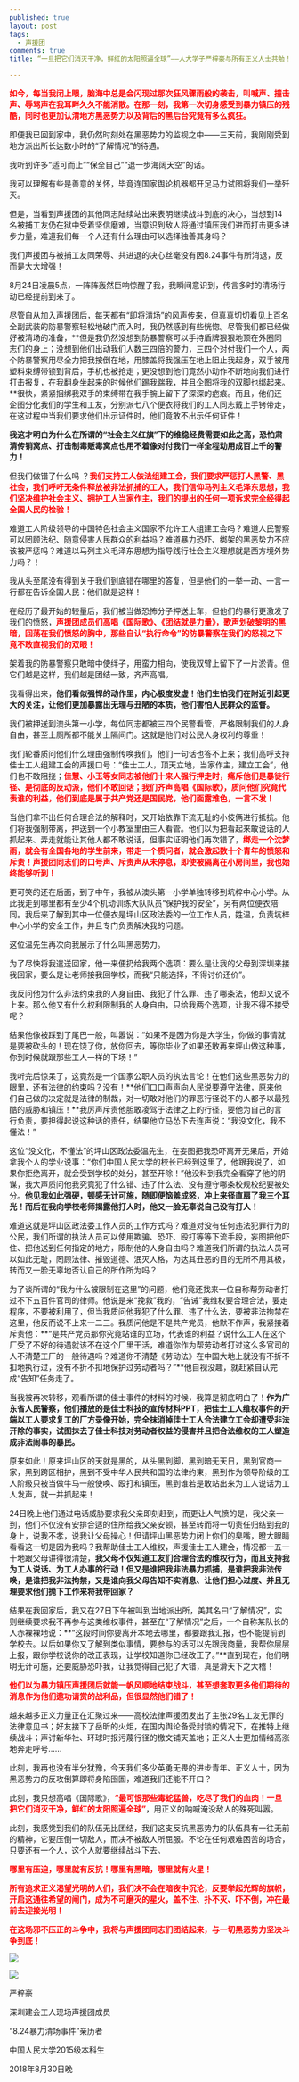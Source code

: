 ```yaml
---
published: true
layout: post
tags:
  - 声援团
comments: true
title: “一旦把它们消灭干净，鲜红的太阳照遍全球”——人大学子严梓豪与所有正义人士共勉！

---
```



<span style="font-weight: bold; color: #ff0000;">如今，每当我闭上眼，脑海中总是会闪现过那次狂风骤雨般的袭击，叫喊声、撞击声、辱骂声在我耳畔久久不能消散。在那一刻，我第一次切身感受到暴力镇压的残酷，同时也更加认清地方黑恶势力以及背后的黑后台究竟有多么疯狂。</span>

即便我已回到家中，我仍然时刻处在黑恶势力的监视之中——三天前，我刚刚受到地方派出所长达数小时的“了解情况”的待遇。

我听到许多“适可而止”“保全自己”“退一步海阔天空”的话。

我可以理解有些是善意的关怀，毕竟连国家舆论机器都开足马力试图将我们一举歼灭。

但是，当看到声援团的其他同志陆续站出来表明继续战斗到底的决心，当想到14名被捕工友仍在狱中受着坚信磨难，当意识到敌人将通过镇压我们进而打击更多进步力量，难道我们每一个人还有什么理由可以选择独善其身吗？

我们声援团与被捕工友同荣辱、共进退的决心丝毫没有因8.24事件有所消退，反而是大大增强！

8月24日凌晨5点，一阵阵轰然巨响惊醒了我，我瞬间意识到，传言多时的清场行动已经提前到来了。

尽管自从加入声援团后，每天都有“即将清场”的风声传来，但真真切切看见上百名全副武装的防暴警察轻松地破门而入时，我仍然感到有些恍惚。尽管我们都已经做好被清场的准备，**但是我仍然没想到防暴警察可以手持盾牌狠狠地顶在外圈同志们的身上；没想到他们出动我们人数三四倍的警力，三四个对付我们一个人，两个防暴警察用尽全力把我按倒在地，用膝盖将我强压在地上阻止我起身，双手被用塑料束缚带锁到背后，手机也被抢走；更没想到他们竟然小动作不断地向我们进行打击报复，在我翻身坐起来的时候他们踢我踹我，并且企图将我的双脚也绑起来。**很快，紧紧捆绑我双手的束缚带在我手腕上留下了深深的疤痕。而且，他们还企图分化我们的学生和工友，分别派七八个便衣将我们的工人同志戴上手铐带走，在这过程中当我们要求他们出示证件时，他们竟敢不出示任何证件！

**我这才明白为什么在所谓的“社会主义红旗”下的维稳经费需要如此之高，恐怕肃清传销窝点、打击制毒贩毒窝点也用不着像对付我们一样全程动用成百上千的警力！**

但我们做错了什么吗 ？<span style="font-weight: bold; color: #ff0000;">我们支持工人依法组建工会，我们要求严惩打人黑警、黑社会，我们呼吁无条件释放被非法抓捕的工人，我们信仰马列主义毛泽东思想，我们坚决维护社会主义、拥护工人当家作主，我们的提出的任何一项诉求完全经得起全国人民的检验！</span>

难道工人阶级领导的中国特色社会主义国家不允许工人组建工会吗？难道人民警察可以罔顾法纪、随意侵害人民群众的利益吗？难道暴力恐吓、绑架的黑恶势力不应该被严惩吗？难道以马列主义毛泽东思想为指导践行社会主义理想就是西方境外势力吗？！

我从头至尾没有得到关于我们到底错在哪里的答复，但是他们的一举一动、一言一行都在告诉全国人民：他们就是这样！

在经历了最开始的较量后，我们被当做恐怖分子押送上车，但他们的暴行更激发了我们的愤怒，<span style="font-weight: bold; color: #ff0000;">声援团成员们高唱《国际歌》、《团结就是力量》，歌声划破黎明的黑暗，回荡在我们愤怒的胸中，那些自认“执行命令”的防暴警察在我们的怒视之下竟不敢直视我们的双眼！</span>

架着我的防暴警察只敢暗中使绊子，用蛮力相向，使我双臂上留下了一片淤青。但它们越是这样，我们越是团结一致，齐声高唱。

我看得出来，**他们看似强悍的动作里，内心极度发虚！他们生怕我们在附近引起更大的关注，让他们更加暴露出无理与丑陋的本质，他们害怕人民群众的监督。**

我们被押送到澳头第一小学，每位同志都被三四个民警看管，严格限制我们的人身自由，甚至上厕所都不能关上隔间门。这就是他们对公民人身权利的尊重！

我们轮番质问他们什么理由强制传唤我们，他们一句话也答不上来；我们高呼支持佳士工人组建工会的声援口号：“佳士工人，顶天立地，当家作主，建立工会”，他们也不敢阻挠；<span style="font-weight: bold; color: #ff0000;">佳慧、小玉等女同志被他们十来人强行押走时，痛斥他们是暴徒行径、是彻底的反动派，他们不敢回话；我们齐声高唱《国际歌》，质问他们究竟代表谁的利益，他们到底是属于共产党还是国民党，他们面露难色，一言不发！</span>

当他们拿不出任何合理合法的解释时，又开始依靠下流无耻的小伎俩进行抵抗。他们将我强制带离，押送到一个小教室里由三人看管。他们以为把看起来敢说话的人抓起来、弄走就能让其他人都不敢说话，但事实证明他们再次错了，<span style="font-weight: bold; color: #ff0000;">绑走一个沈梦雨，就会有全国各地的学生前来，带走一个质问者，就会激起数十个青年的愤怒和斥责！声援团同志们的口号声、斥责声从未停息，即使被隔离在小房间里，我也始终能够听到！</span>

更可笑的还在后面，到了中午，我被从澳头第一小学单独转移到坑梓中心小学。从此我走到哪里都有至少4个机动训练大队队员“保护我的安全”，另有两位便衣陪同。我后来了解到其中一位便衣是坪山区政法委的一位工作人员，姓温，负责坑梓中心小学的安全工作，并且专门负责解决我的问题。

这位温先生再次向我展示了什么叫黑恶势力。

为了尽快将我遣送回家，他一来便扔给我两个选项：要么是让我的父母到深圳来接我回家，要么是让老师接我回学校，而我“只能选择，不得讨价还价”。

我反问他为什么非法约束我的人身自由、我犯了什么罪、违了哪条法，他却又说不上来。那么他又有什么权利限制我的人身自由，只给我两个选项，让我不得不接受呢？

结果他像被踩到了尾巴一般，叫嚣说：“如果不是因为你是大学生，你做的事情就是要被砍头的！现在饶了你，放你回去，等你毕业了如果还敢再来坪山做这种事，你到时候就跟那些工人一样的下场！”

我听完后惊呆了，这竟然是一个国家公职人员的执法言论！在他们这些黑恶势力的眼里，还有法律的约束吗？没有！**他们口口声声向人民说要遵守法律，原来他们自己做的决定就是法律的制裁，对一切敢对他们的罪恶行径说不的人都予以最残酷的威胁和镇压！**我厉声斥责他胆敢凌驾于法律之上的行径，要他为自己的言行负责，要担得起说这种话的责任，结果他立马怂下去连声说：“我没文化，我不懂法！”

这位“没文化，不懂法”的坪山区政法委温先生，在妄图把我恐吓离开无果后，开始拿我个人的学业说事：“你们中国人民大学的校长已经到这里了，他跟我说了，如果你拒绝离开，就会受到学校的处分，甚至开除！”他没料到我完全看穿了他的阴谋，我大声质问他我究竟犯了什么错、违了什么法、没有遵守哪条校规校纪要被处分。**他见我如此强硬，顿感无计可施，随即便恼羞成怒，冲上来径直扇了我三个耳光！而后在我向学校老师揭露他打人时，他又一脸无辜说自己没有打人！**

难道这就是坪山区政法委工作人员的工作方式吗？难道对没有任何违法犯罪行为的公民，我们所谓的执法人员可以使用欺骗、恐吓、殴打等等下流手段，妄图把他吓住、把他送到任何指定的地方，限制他的人身自由吗？难道我们所谓的执法人员可以如此无耻，罔顾法律、摧毁道德、泯灭人格，为达其丑恶的目的无所不用其极，转而又一脸无辜地否认自己的所作所为吗？

为了谈所谓的“我为什么被限制在这里”的问题，他们竟还找来一位自称帮劳动者打过不下五百件官司的律师。他说是来“挽救”我的，“告诫”我维权要合理合法，要走程序，不要被利用了，但当我质问他我犯了什么罪、违了什么法，要被非法拘禁在这里，他反而说不上来一二三。我质问他是不是共产党员，他默不作声，我紧接着斥责他：**“是共产党员那你究竟站谁的立场，代表谁的利益？说什么工人在这个厂受了不好的待遇就该不在这个厂里干活，难道你作为帮劳动者打过这么多官司的人不清楚工厂的一般待遇吗？难道你不清楚《劳动法》在中国大地上就没有不折不扣地执行过，没有不折不扣地保护过劳动者吗？”**他自视没趣，就赶紧自认完成“告知”任务走了。

当我被再次转移，观看所谓的佳士事件的材料的时候，我算是彻底明白了！**作为广东省人民警察，他们播放的是佳士科技的宣传材料PPT，把佳士工人维权事件的开端以工人要求复工的厂方录像开始，完全抹消掉佳士工人合法建立工会却遭受非法开除的事实，试图抹去了佳士科技对劳动者权益的侵害并且把合法维权的工人塑造成非法闹事的暴民。**

原来如此！原来坪山区的天就是黑的，从头黑到脚，黑到暗无天日，黑到官商一家，黑到跨区相护，黑到不受中华人民共和国的法律约束，黑到作为领导阶级的工人阶级只被当做牛马一般使唤、殴打和镇压，黑到谁若是敢站出来为工人说话为工人发声，就一并抓起来！

24日晚上他们通过电话威胁要求我父亲即刻赶到，而更让人气愤的是，我父亲一到，他们不仅没有安排合适的住所给我父亲安顿，甚至转而将一切责任归结到我的身上，说我不孝，说我让父母操心！但请坪山黑恶势力闭上你们的臭嘴，瞪大眼睛看看这一切是因为我吗？我帮助佳士工人维权，声援佳士工人建会，情况都一五一十地跟父母讲得很清楚，**我父母不仅知道工友们合理合法的维权行为，而且支持我为工人说话、为工人办事的行动！但又是谁把我非法暴力抓捕，是谁把我非法传唤，是谁把我非法拘禁，又是谁向我父母告知不实消息、让他们担心过度、并且无理要求他们抛下工作来将我带回家？**

结果在我回家后，我又在27日下午被叫到当地派出所，美其名曰“了解情况”，实则继续要求我不再参与这类维权事件，甚至在“了解情况”之后，一个自称某队长的人赤裸裸地说：**“这段时间你要离开本地去哪里，都要跟我汇报，也不能提前到学校去。以后如果你又了解到类似事情，要参与的话可以先跟我商量，我帮你层层上报，跟你学校说你的改正表现，让学校知道你已经改正了。”**直到现在，他们明明无计可施，还要威胁恐吓我，让我觉得自己犯了大错，真是滑天下之大稽！

<span style="font-weight: bold; color: #ff0000;">他们以为暴力镇压声援团后就能一帆风顺地结束战斗，甚至想套取更多他们期待的消息作为他们邀功请赏的战利品，但很显然他们错了！</span>

越来越多正义力量正在汇聚过来——高校法律声援团发出了主张29名工友无罪的法律意见书；好友接下了岳昕的火炬，在国内舆论备受封锁的情况下，在推特上继续战斗；声讨新华社、环球时报污蔑行径的檄文铺天盖地；正义人士更加情绪高涨地奔走呼号……

此刻，我再也没有半分犹豫，今天我们多少英勇无畏的进步青年、正义人士，因为黑恶势力的反攻倒算即将身陷囹圄，难道我们还能不开口？

此刻，我只想高唱《国际歌》，<span style="font-weight: bold; color: #ff0000;">“最可恨那些毒蛇猛兽，吃尽了我们的血肉！一旦把它们消灭干净，鲜红的太阳照遍全球”</span>，用正义的呐喊淹没敌人的殊死叫嚣。

此刻，我感觉到我们的队伍无比团结，我们这支反抗黑恶势力的队伍具有一往无前的精神，它要压倒一切敌人，而决不被敌人所屈服。不论在任何艰难困苦的场合，只要还有一个人，这个人就要继续战斗下去。

<span style="font-weight: bold; color: #ff0000;">哪里有压迫，哪里就有反抗！哪里有黑暗，哪里就有火星！</span>

<span style="font-weight: bold; color: #ff0000;">所有追求正义渴望光明的人们，我们决不会在暗夜中沉沦，反要举起光辉的旗帜，开启这通往希望的闸门，成为不可磨灭的星火，盖不住、扑不灭、吓不倒，冲在最前去迎接光明！</span>

<span style="font-weight: bold; color: #ff0000;">在这场邪不压正的斗争中，我将与声援团同志们团结起来，与一切黑恶势力坚决斗争到底！</span>

 ![](https://files.catbox.moe/m01uk1.jpg)

 ![](https://ww3.sinaimg.cn/large/005YhI8igy1fus1c0qc9dj30z30psmyx)

严梓豪

深圳建会工人现场声援团成员

“8.24暴力清场事件”亲历者

中国人民大学2015级本科生

2018年8月30日晚
